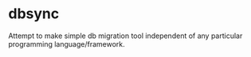 dbsync
======

Attempt to make simple db migration tool independent of any particular programming language/framework.
